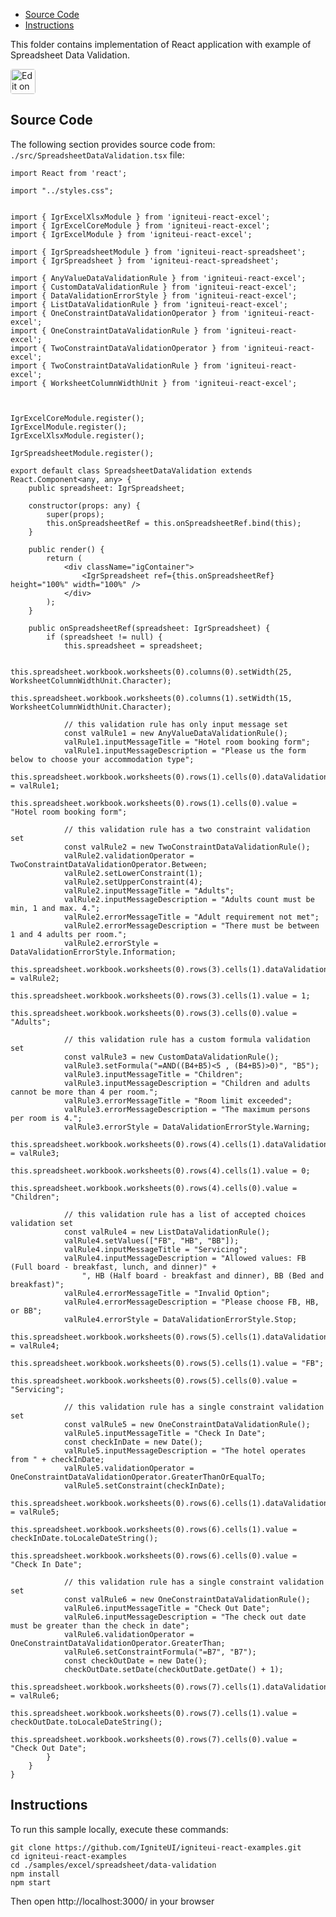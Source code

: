 <!-- NOTE: do not change this file because it will be auto re-generated from template file: -->
<!-- https://github.com/IgniteUI/igniteui-react-examples/tree/master/templates/sample/ReadMe.md -->

<!-- ## Table of Contents -->
<!-- - [Sample Preview](#Sample-Preview) -->
- [Source Code](#Source-Code)
- [Instructions](#Instructions)

This folder contains implementation of React application with example of Spreadsheet Data Validation.
<!-- in the Spreadsheet component -->
<!-- [Spreadsheet](https://infragistics.com/Reactsite/components/spreadsheet.html) -->

<html lang="en" xmlns="http://www.w3.org/1999/xhtml">
    <body>
        <a target="_blank" href="https://codesandbox.io/s/github/IgniteUI/igniteui-react-examples/tree/master/samples/excel/spreadsheet/data-validation?fontsize=14&hidenavigation=1&theme=dark&view=preview&file=/src/SpreadsheetDataValidation.tsx" rel="noopener noreferrer">
            <img height="40px" style="border-radius: 0.25rem" alt="Edit on CodeSandbox" src="https://static.infragistics.com/xplatform/images/sandbox/code.png"/>
        </a>
        <!-- <a target="_blank"
href="https://codesandbox.io/s/github/IgniteUI/igniteui-react-examples/tree/master/samples/maps/geo-map/binding-csv-points?fontsize=14&hidenavigation=1&theme=dark&view=preview">
            <img alt="Edit Sample" src="https://codesandbox.io/static/img/play-codesandbox.svg"/>
        </a> -->
        <!-- <a target="_blank" style="margin-left: 0.5rem"
href="https://codesandbox.io/embed/github/IgniteUI/igniteui-react-examples/tree/master/samples/excel/spreadsheet/data-validation?fontsize=14&hidenavigation=1&theme=dark&view=preview&file=/src/SpreadsheetDataValidation.tsx">
            <img height="40px" style="border-radius: 5px" alt="View on CodeSandbox" src="https://static.infragistics.com/xplatform/images/sandbox/view.png"/>
        </a> -->
        <!-- <a target="_blank"
href="https://codesandbox.io/embed/github/IgniteUI/igniteui-react-examples/tree/master/samples/maps/geo-map/binding-csv-points?fontsize=14&hidenavigation=1&theme=dark&view=preview">
            <img alt="View on CodeSandbox" src="https://static.infragistics.com/xplatform/images/sandbox/view.png"/>
        </a>
https://codesandbox.io/embed/react-treemap-overview-rtb45
https://codesandbox.io/static/img/play-codesandbox.svg
https://codesandbox.io/embed/react-treemap-overview-rtb45?view=browser -->
    </body>
</html>

<!-- ## Sample Preview -->

<!-- <iframe
  src="https://codesandbox.io/embed/github/IgniteUI/igniteui-react-examples/tree/master/samples/excel/spreadsheet/data-validation?fontsize=14&hidenavigation=1&theme=dark&view=preview&file=/src/SpreadsheetDataValidation.tsx"
  style="width:100%; height:400px; border:0; border-radius: 4px; overflow:hidden;"
  allow="accelerometer; ambient-light-sensor; camera; encrypted-media; geolocation; gyroscope; hid; microphone; midi; payment; usb; vr"
  sandbox="allow-forms allow-modals allow-popups allow-presentation allow-same-origin allow-scripts"
></iframe> -->

## Source Code

The following section provides source code from:
`./src/SpreadsheetDataValidation.tsx` file:

```tsx
import React from 'react';

import "../styles.css";


import { IgrExcelXlsxModule } from 'igniteui-react-excel';
import { IgrExcelCoreModule } from 'igniteui-react-excel';
import { IgrExcelModule } from 'igniteui-react-excel';

import { IgrSpreadsheetModule } from 'igniteui-react-spreadsheet';
import { IgrSpreadsheet } from 'igniteui-react-spreadsheet';

import { AnyValueDataValidationRule } from 'igniteui-react-excel';
import { CustomDataValidationRule } from 'igniteui-react-excel';
import { DataValidationErrorStyle } from 'igniteui-react-excel';
import { ListDataValidationRule } from 'igniteui-react-excel';
import { OneConstraintDataValidationOperator } from 'igniteui-react-excel';
import { OneConstraintDataValidationRule } from 'igniteui-react-excel';
import { TwoConstraintDataValidationOperator } from 'igniteui-react-excel';
import { TwoConstraintDataValidationRule } from 'igniteui-react-excel';
import { WorksheetColumnWidthUnit } from 'igniteui-react-excel';



IgrExcelCoreModule.register();
IgrExcelModule.register();
IgrExcelXlsxModule.register();

IgrSpreadsheetModule.register();

export default class SpreadsheetDataValidation extends React.Component<any, any> {
    public spreadsheet: IgrSpreadsheet;

    constructor(props: any) {
        super(props);
        this.onSpreadsheetRef = this.onSpreadsheetRef.bind(this);
    }

    public render() {
        return (
            <div className="igContainer">
                <IgrSpreadsheet ref={this.onSpreadsheetRef} height="100%" width="100%" />
            </div>
        );
    }

    public onSpreadsheetRef(spreadsheet: IgrSpreadsheet) {
        if (spreadsheet != null) {
            this.spreadsheet = spreadsheet;

            this.spreadsheet.workbook.worksheets(0).columns(0).setWidth(25, WorksheetColumnWidthUnit.Character);
            this.spreadsheet.workbook.worksheets(0).columns(1).setWidth(15, WorksheetColumnWidthUnit.Character);

            // this validation rule has only input message set
            const valRule1 = new AnyValueDataValidationRule();
            valRule1.inputMessageTitle = "Hotel room booking form";
            valRule1.inputMessageDescription = "Please us the form below to choose your accommodation type";
            this.spreadsheet.workbook.worksheets(0).rows(1).cells(0).dataValidationRule = valRule1;
            this.spreadsheet.workbook.worksheets(0).rows(1).cells(0).value = "Hotel room booking form";

            // this validation rule has a two constraint validation set
            const valRule2 = new TwoConstraintDataValidationRule();
            valRule2.validationOperator = TwoConstraintDataValidationOperator.Between;
            valRule2.setLowerConstraint(1);
            valRule2.setUpperConstraint(4);
            valRule2.inputMessageTitle = "Adults";
            valRule2.inputMessageDescription = "Adults count must be min, 1 and max. 4.";
            valRule2.errorMessageTitle = "Adult requirement not met";
            valRule2.errorMessageDescription = "There must be between 1 and 4 adults per room.";
            valRule2.errorStyle = DataValidationErrorStyle.Information;
            this.spreadsheet.workbook.worksheets(0).rows(3).cells(1).dataValidationRule = valRule2;
            this.spreadsheet.workbook.worksheets(0).rows(3).cells(1).value = 1;
            this.spreadsheet.workbook.worksheets(0).rows(3).cells(0).value = "Adults";

            // this validation rule has a custom formula validation set
            const valRule3 = new CustomDataValidationRule();
            valRule3.setFormula("=AND((B4+B5)<5 , (B4+B5)>0)", "B5");
            valRule3.inputMessageTitle = "Children";
            valRule3.inputMessageDescription = "Children and adults cannot be more than 4 per room.";
            valRule3.errorMessageTitle = "Room limit exceeded";
            valRule3.errorMessageDescription = "The maximum persons per room is 4.";
            valRule3.errorStyle = DataValidationErrorStyle.Warning;
            this.spreadsheet.workbook.worksheets(0).rows(4).cells(1).dataValidationRule = valRule3;
            this.spreadsheet.workbook.worksheets(0).rows(4).cells(1).value = 0;
            this.spreadsheet.workbook.worksheets(0).rows(4).cells(0).value = "Children";

            // this validation rule has a list of accepted choices validation set
            const valRule4 = new ListDataValidationRule();
            valRule4.setValues(["FB", "HB", "BB"]);
            valRule4.inputMessageTitle = "Servicing";
            valRule4.inputMessageDescription = "Allowed values: FB (Full board - breakfast, lunch, and dinner)" +
                ", HB (Half board - breakfast and dinner), BB (Bed and breakfast)";
            valRule4.errorMessageTitle = "Invalid Option";
            valRule4.errorMessageDescription = "Please choose FB, HB, or BB";
            valRule4.errorStyle = DataValidationErrorStyle.Stop;
            this.spreadsheet.workbook.worksheets(0).rows(5).cells(1).dataValidationRule = valRule4;
            this.spreadsheet.workbook.worksheets(0).rows(5).cells(1).value = "FB";
            this.spreadsheet.workbook.worksheets(0).rows(5).cells(0).value = "Servicing";

            // this validation rule has a single constraint validation set
            const valRule5 = new OneConstraintDataValidationRule();
            valRule5.inputMessageTitle = "Check In Date";
            const checkInDate = new Date();
            valRule5.inputMessageDescription = "The hotel operates from " + checkInDate;
            valRule5.validationOperator = OneConstraintDataValidationOperator.GreaterThanOrEqualTo;
            valRule5.setConstraint(checkInDate);
            this.spreadsheet.workbook.worksheets(0).rows(6).cells(1).dataValidationRule = valRule5;
            this.spreadsheet.workbook.worksheets(0).rows(6).cells(1).value = checkInDate.toLocaleDateString();
            this.spreadsheet.workbook.worksheets(0).rows(6).cells(0).value = "Check In Date";

            // this validation rule has a single constraint validation set
            const valRule6 = new OneConstraintDataValidationRule();
            valRule6.inputMessageTitle = "Check Out Date";
            valRule6.inputMessageDescription = "The check out date must be greater than the check in date";
            valRule6.validationOperator = OneConstraintDataValidationOperator.GreaterThan;
            valRule6.setConstraintFormula("=B7", "B7");
            const checkOutDate = new Date();
            checkOutDate.setDate(checkOutDate.getDate() + 1);
            this.spreadsheet.workbook.worksheets(0).rows(7).cells(1).dataValidationRule = valRule6;
            this.spreadsheet.workbook.worksheets(0).rows(7).cells(1).value = checkOutDate.toLocaleDateString();
            this.spreadsheet.workbook.worksheets(0).rows(7).cells(0).value = "Check Out Date";
        }
    }
}
```

## Instructions
To run this sample locally, execute these commands:

```
git clone https://github.com/IgniteUI/igniteui-react-examples.git
cd igniteui-react-examples
cd ./samples/excel/spreadsheet/data-validation
npm install
npm start

```

Then open http://localhost:3000/ in your browser

